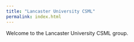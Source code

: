 ```yaml
---
title: "Lancaster University CSML"
permalink: index.html
---
```


Welcome to the Lancaster University CSML group.
